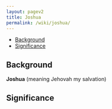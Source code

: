 ```yaml
---
layout: pagev2
title: Joshua
permalink: /wiki/joshua/
---
```

- [Background](#background)
- [Significance](#significance)

## Background

**Joshua** (meaning Jehovah my salvation)

## Significance
